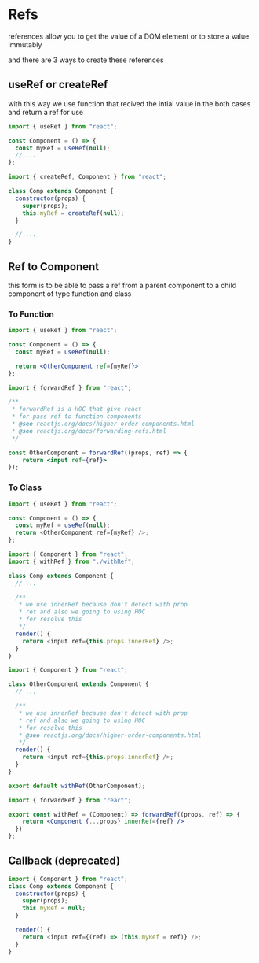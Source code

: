 # Refs

references allow you to get the value of a DOM element or to store a value immutably

and there are 3 ways to create these references

## useRef or createRef

with this way we use function that recived the intial value in the both cases and return a ref for use

```jsx
import { useRef } from "react";

const Component = () => {
  const myRef = useRef(null);
  // ...
};
```

```jsx
import { createRef, Component } from "react";

class Comp extends Component {
  constructor(props) {
    super(props);
    this.myRef = createRef(null);
  }

  // ...
}
```

## Ref to Component

this form is to be able to pass a ref from a parent component to a child component of type function and class

### To Function

```jsx
import { useRef } from "react";

const Component = () => {
  const myRef = useRef(null);

  return <OtherComponent ref={myRef}>
};
```

```jsx
import { forwardRef } from "react";

/**
 * forwardRef is a HOC that give react
 * for pass ref to function components
 * @see reactjs.org/docs/higher-order-components.html
 * @see reactjs.org/docs/forwarding-refs.html
 */

const OtherComponent = forwardRef((props, ref) => {
    return <input ref={ref}>
});
```

### To Class

```js
import { useRef } from "react";

const Component = () => {
  const myRef = useRef(null);
  return <OtherComponent ref={myRef} />;
};
```

```js
import { Component } from "react";
import { withRef } from "./withRef";

class Comp extends Component {
  // ...

  /**
   * we use innerRef because don't detect with prop
   * ref and also we going to using HOC
   * for resolve this
   */
  render() {
    return <input ref={this.props.innerRef} />;
  }
}
```

```js
import { Component } from "react";

class OtherComponent extends Component {
  // ...

  /**
   * we use innerRef because don't detect with prop
   * ref and also we going to using HOC
   * for resolve this
   * @see reactjs.org/docs/higher-order-components.html
   */
  render() {
    return <input ref={this.props.innerRef} />;
  }
}

export default withRef(OtherComponent);
```

```jsx
import { forwardRef } from "react";

export const withRef = (Component) => forwardRef((props, ref) => {
    return <Component {...props} innerRef={ref} />
  })
};
```

## Callback (deprecated)

```js
import { Component } from "react";
class Comp extends Component {
  constructor(props) {
    super(props);
    this.myRef = null;
  }

  render() {
    return <input ref={(ref) => (this.myRef = ref)} />;
  }
}
```
